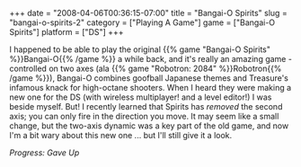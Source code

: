 +++
date = "2008-04-06T00:36:15-07:00"
title = "Bangai-O Spirits"
slug = "bangai-o-spirits-2"
category = ["Playing A Game"]
game = ["Bangai-O Spirits"]
platform = ["DS"]
+++

I happened to be able to play the original {{% game "Bangai-O Spirits" %}}Bangai-O{{% /game %}} a while back, and it's really an amazing game - controlled on two axes (ala {{% game "Robotron: 2084" %}}Robotron{{% /game %}}), Bangai-O combines goofball Japanese themes and Treasure's infamous knack for high-octane shooters.  When I heard they were making a new one for the DS (with wireless multiplayer!  and a level editor!) I was beside myself.  But! I recently learned that Spirits has <i>removed</i> the second axis; you can only fire in the direction you move.  It may seem like a small change, but the two-axis dynamic was a key part of the old game, and now I'm a bit wary about this new one ... but I'll still give it a look.

<i>Progress: Gave Up</i>